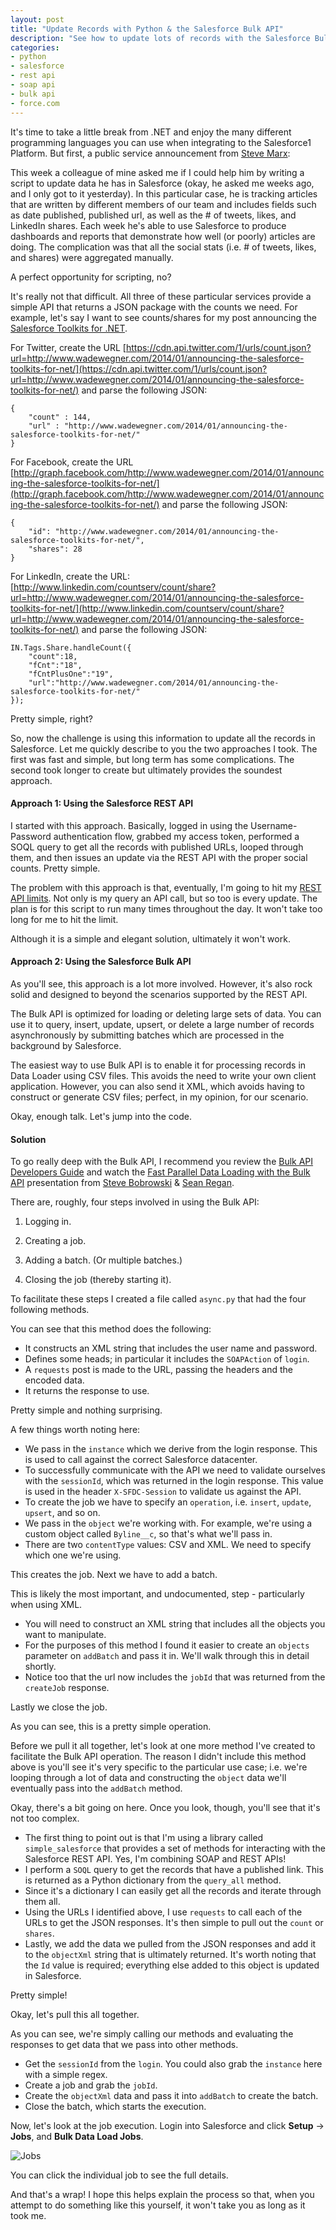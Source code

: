 ```yaml
---
layout: post
title: "Update Records with Python & the Salesforce Bulk API"
description: "See how to update lots of records with the Salesforce Bulk API using Python."
categories: 
- python
- salesforce
- rest api
- soap api
- bulk api
- force.com
---
```


It's time to take a little break from .NET and enjoy the many different programming languages you can use when integrating to the Salesforce1 Platform. But first, a public service announcement from [Steve Marx](http://twitter.com/smarx):

<script src="https://gist.github.com/wadewegner/38c6752f76e6970c935d.js?file=steve.py"></script>

This week a colleague of mine asked me if I could help him by writing a script to update data he has in Salesforce (okay, he asked me weeks ago, and I only got to it yesterday). In this particular case, he is tracking articles that are written by different members of our team and includes fields such as date published, published url, as well as the # of tweets, likes, and LinkedIn shares. Each week he's able to use Salesforce to produce dashboards and reports that demonstrate how well (or poorly) articles are doing. The complication was that all the social stats (i.e. # of tweets, likes, and shares) were aggregated manually.

A perfect opportunity for scripting, no?

It's really not that difficult. All three of these particular services provide a simple API that returns a JSON package with the counts we need. For example, let's say I want to see counts/shares for my post announcing the [Salesforce Toolkits for .NET](http://www.wadewegner.com/2014/01/announcing-the-salesforce-toolkits-for-net/).

For Twitter, create the URL [https://cdn.api.twitter.com/1/urls/count.json?url=http://www.wadewegner.com/2014/01/announcing-the-salesforce-toolkits-for-net/](https://cdn.api.twitter.com/1/urls/count.json?url=http://www.wadewegner.com/2014/01/announcing-the-salesforce-toolkits-for-net/) and parse the following JSON:

	{
		"count" : 144,
		"url" : "http://www.wadewegner.com/2014/01/announcing-the-salesforce-toolkits-for-net/"
	}

For Facebook, create the URL [http://graph.facebook.com/http://www.wadewegner.com/2014/01/announcing-the-salesforce-toolkits-for-net/](http://graph.facebook.com/http://www.wadewegner.com/2014/01/announcing-the-salesforce-toolkits-for-net/) and parse the following JSON:

	{
		"id": "http://www.wadewegner.com/2014/01/announcing-the-salesforce-toolkits-for-net/",
		"shares": 28
	}

For LinkedIn, create the URL: [http://www.linkedin.com/countserv/count/share?url=http://www.wadewegner.com/2014/01/announcing-the-salesforce-toolkits-for-net/](http://www.linkedin.com/countserv/count/share?url=http://www.wadewegner.com/2014/01/announcing-the-salesforce-toolkits-for-net/) and parse the following JSON:

	IN.Tags.Share.handleCount({
		"count":18,
		"fCnt":"18",
		"fCntPlusOne":"19",
		"url":"http://www.wadewegner.com/2014/01/announcing-the-salesforce-toolkits-for-net/"
	});

Pretty simple, right?

So, now the challenge is using this information to update all the records in Salesforce. Let me quickly describe to you the two approaches I took. The first was fast and simple, but long term has some complications. The second took longer to create but ultimately provides the soundest approach.

#### Approach 1: Using the Salesforce REST API

I started with this approach. Basically, logged in using the Username-Password authentication flow, grabbed my access token, performed a SOQL query to get all the records with published URLs, looped through them, and then issues an update via the REST API with the proper social counts. Pretty simple.

The problem with this approach is that, eventually, I'm going to hit my [REST API limits](http://help.salesforce.com/apex/HTViewHelpDoc?id=integrate_api_rate_limiting.htm). Not only is my query an API call, but so too is every update. The plan is for this script to run many times throughout the day. It won't take too long for me to hit the limit.

Although it is a simple and elegant solution, ultimately it won't work.

#### Approach 2: Using the Salesforce Bulk API

As you'll see, this approach is a lot more involved. However, it's also rock solid and designed to beyond the scenarios supported by the REST API.

The Bulk API is optimized for loading or deleting large sets of data. You can use it to query, insert, update, upsert, or delete a large number of records asynchronously by submitting batches which are processed in the background by Salesforce.

The easiest way to use Bulk API is to enable it for processing records in Data Loader using CSV files. This avoids the need to write your own client application. However, you can also send it XML, which avoids having to construct or generate CSV files; perfect, in my opinion, for our scenario.

Okay, enough talk. Let's jump into the code.

#### Solution

To go really deep with the Bulk API, I recommend you review the [Bulk API Developers Guide](https://www.salesforce.com/us/developer/docs/api_asynch/) and watch the [Fast Parallel Data Loading with the Bulk API](https://developer.salesforce.com/en/events/webinars/bulk-api?d=70130000000lWwX) presentation from [Steve Bobrowski](http://twitter.com/sbob909) & [Sean Regan](http://twitter.com/sfdcsregan).

There are, roughly, four steps involved in using the Bulk API:

1. Logging in.

2. Creating a job.

3. Adding a batch. (Or multiple batches.)

4. Closing the job (thereby starting it).

To facilitate these steps I created a file called `async.py` that had the four following methods.

<script src="https://gist.github.com/wadewegner/38c6752f76e6970c935d.js?file=login.py"></script>

You can see that this method does the following:

* It constructs an XML string that includes the user name and password.
* Defines some heads; in particular it includes the `SOAPAction` of `login`.
* A `requests` post is made to the URL, passing the headers and the encoded data.
* It returns the response to use.

Pretty simple and nothing surprising.

<script src="https://gist.github.com/wadewegner/38c6752f76e6970c935d.js?file=createJob.py"></script>

A few things worth noting here:

* We pass in the `instance` which we derive from the login response. This is used to call against the correct Salesforce datacenter.
* To successfully communicate with the API we need to validate ourselves with the `sessionId`, which was returned in the login response. This value is used in the header `X-SFDC-Session` to validate us against the API.
* To create the job we have to specify an `operation`, i.e. `insert`, `update`, `upsert`, and so on.
* We pass in the `object` we're working with. For example, we're using a custom object called `Byline__c`, so that's what we'll pass in.
* There are two `contentType` values: CSV and XML. We need to specify which one we're using.

This creates the job. Next we have to add a batch.

<script src="https://gist.github.com/wadewegner/38c6752f76e6970c935d.js?file=addBatch.py"></script>

This is likely the most important, and undocumented, step - particularly when using XML.

* You will need to construct an XML string that includes all the objects you want to manipulate.
* For the purposes of this method I found it easier to create an `objects` parameter on `addBatch` and pass it in. We'll walk through this in detail shortly.
* Notice too that the url now includes the `jobId` that was returned from the `createJob` response.

Lastly we close the job.

<script src="https://gist.github.com/wadewegner/38c6752f76e6970c935d.js?file=closeJob.py"></script>

As you can see, this is a pretty simple operation.

Before we pull it all together, let's look at one more method I've created to facilitate the Bulk API operation. The reason I didn't include this method above is you'll see it's very specific to the particular use case; i.e. we're looping through a lot of data and constructing the `object` data we'll eventually pass into the `addBatch` method.

<script src="https://gist.github.com/wadewegner/38c6752f76e6970c935d.js?file=createObjectXml.py"></script>

Okay, there's a bit going on here. Once you look, though, you'll see that it's not too complex.

* The first thing to point out is that I'm using a library called `simple_salesforce` that provides a set of methods for interacting with the Salesforce REST API. Yes, I'm combining SOAP and REST APIs!
* I perform a `SOQL` query to get the records that have a published link. This is returned as a Python dictionary from the `query_all` method.
* Since it's a dictionary I can easily get all the records and iterate through them all.
* Using the URLs I identified above, I use `requests` to call each of the URLs to get the JSON responses. It's then simple to pull out the `count` or `shares`.
* Lastly, we add the data we pulled from the JSON responses and add it to the `objectXml` string that is ultimately returned. It's worth noting that the `Id` value is required; everything else added to this object is updated in Salesforce.

Pretty simple!

Okay, let's pull this all together.

<script src="https://gist.github.com/wadewegner/38c6752f76e6970c935d.js?file=script.py"></script>

As you can see, we're simply calling our methods and evaluating the responses to get data that we pass into other methods.

* Get the `sessionId` from the `login`. You could also grab the `instance` here with a simple regex.
* Create a job and grab the `jobId`.
* Create the `objectXml` data and pass it into `addBatch` to create the batch.
* Close the batch, which starts the execution.

Now, let's look at the job execution. Login into Salesforce and click **Setup** -> **Jobs**, and **Bulk Data Load Jobs**.

![Jobs](https://cloud.githubusercontent.com/assets/746259/2848136/99fcd1ba-d0b8-11e3-8594-ef30b283ae10.png)

You can click the individual job to see the full details.

And that's a wrap! I hope this helps explain the process so that, when you attempt to do something like this yourself, it won't take you as long as it took me.